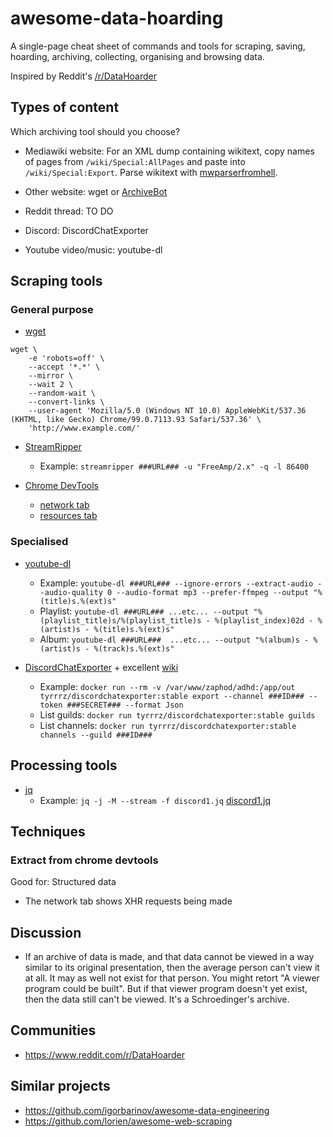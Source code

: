 # awesome-data-hoarding

A single-page cheat sheet of commands and tools for scraping, saving, hoarding, archiving, collecting, organising and browsing data.

Inspired by Reddit's [/r/DataHoarder](https://www.reddit.com/r/DataHoarder/)

## Types of content

Which archiving tool should you choose?

- Mediawiki website: For an XML dump containing wikitext, copy names of pages from `/wiki/Special:AllPages` and paste into `/wiki/Special:Export`. Parse wikitext with [mwparserfromhell](https://github.com/earwig/mwparserfromhell).

- Other website: wget or [ArchiveBot](https://wiki.archiveteam.org/index.php?title=ArchiveBot)

- Reddit thread: TO DO

- Discord: DiscordChatExporter

- Youtube video/music: youtube-dl

## Scraping tools

### General purpose

- [wget](https://www.gnu.org/software/wget/manual/wget.html)

```
wget \
    -e 'robots=off' \
    --accept '*.*' \
    --mirror \
    --wait 2 \
    --random-wait \
    --convert-links \
    --user-agent 'Mozilla/5.0 (Windows NT 10.0) AppleWebKit/537.36 (KHTML, like Gecko) Chrome/99.0.7113.93 Safari/537.36' \
    'http://www.example.com/'
```

- [StreamRipper](http://streamripper.sourceforge.net)
    - Example: `streamripper ###URL### -u "FreeAmp/2.x" -q -l 86400`

- [Chrome DevTools](https://developer.chrome.com/docs/devtools)
    - [network tab](https://developer.chrome.com/docs/devtools/network/reference)
    - [resources tab](https://developer.chrome.com/docs/devtools/resources)

### Specialised

- [youtube-dl](https://yt-dl.org)
    - Example: `youtube-dl ###URL### --ignore-errors --extract-audio --audio-quality 0 --audio-format mp3 --prefer-ffmpeg --output "%(title)s.%(ext)s" `
    - Playlist: `youtube-dl ###URL### ...etc... --output "%(playlist_title)s/%(playlist_title)s - %(playlist_index)02d - %(artist)s - %(title)s.%(ext)s"`
    - Album: `youtube-dl ###URL###  ...etc... --output "%(album)s - %(artist)s - %(track)s.%(ext)s"`

- [DiscordChatExporter](https://github.com/Tyrrrz/DiscordChatExporter) + excellent [wiki](https://github.com/Tyrrrz/DiscordChatExporter/wiki)
    - Example: `docker run --rm -v /var/www/zaphod/adhd:/app/out tyrrrz/discordchatexporter:stable export --channel ###ID### --token ###SECRET### --format Json`
    - List guilds: `docker run tyrrrz/discordchatexporter:stable guilds`
    - List channels: `docker run tyrrrz/discordchatexporter:stable channels --guild ###ID###`

## Processing tools

- [jq](https://stedolan.github.io/jq/)
    - Example: `jq -j -M --stream -f discord1.jq` [discord1.jq](https://gist.github.com/willsheppard/f9b7cc9b130784ffd7bd8f144cf892f8)

## Techniques

### Extract from chrome devtools

Good for: Structured data

- The network tab shows XHR requests being made 

## Discussion

- If an archive of data is made, and that data cannot be viewed in a way similar to its original presentation, then the average person can't view it at all. It may as well not exist for that person. You might retort "A viewer program could be built". But if that viewer program doesn't yet exist, then the data still can't be viewed. It's a Schroedinger's archive.

## Communities

- https://www.reddit.com/r/DataHoarder

## Similar projects

- https://github.com/igorbarinov/awesome-data-engineering
- https://github.com/lorien/awesome-web-scraping
